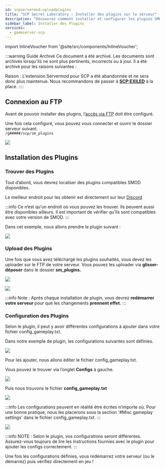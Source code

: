 ```yaml
---
id: scpservermod-uploadplugins
title: "SCP Secret Laboratory : Installer des plugins sur le serveur"
description: "Découvrez comment installer et configurer les plugins SMOD pour votre serveur SCP afin d'améliorer le gameplay et les fonctionnalités du serveur → En savoir plus maintenant"
sidebar_label: Installer des Plugins
services:
  - gameserver-scp
---
```


import InlineVoucher from '@site/src/components/InlineVoucher';

:::warning Guide Archivé
Ce document a été archivé. Les documents sont archivés lorsqu'ils ne sont plus pertinents, incorrects ou à jour. Il a été archivé pour les raisons suivantes :

Raison : L'extension Servermod pour SCP a été abandonnée et ne sera donc plus maintenue. Nous recommandons de passer à **[SCP:EXILED](exiled-plugins.md)** à la place. 
::::

<InlineVoucher />

## Connexion au FTP

Avant de pouvoir installer des plugins, l’[accès via FTP](gameserver-ftpaccess.md) doit être configuré.

Une fois cela configuré, vous pouvez vous connecter et ouvrir le dossier serveur suivant.  
`/g#####/scp/sm_plugins`

![](https://screensaver01.zap-hosting.com/index.php/s/2Fid5MKq57YDCNj/preview)

## Installation des Plugins

### Trouver des Plugins

Tout d’abord, vous devrez localiser des plugins compatibles SMOD disponibles.

Le meilleur endroit pour les obtenir est directement sur leur [Discord](https://discord.gg/T9aurNf)

:::info
Ce n’est qu’un endroit où vous pouvez les trouver. Ils peuvent aussi être disponibles ailleurs. Il est important de vérifier qu’ils sont compatibles avec votre version de SMOD. 
:::

Dans cet exemple, nous allons prendre le plugin suivant :

![](https://screensaver01.zap-hosting.com/index.php/s/bEEQP3cm33fgMFi/preview)

### Upload des Plugins

Une fois que vous avez téléchargé les plugins souhaités, vous devez les uploader sur le FTP de votre serveur. Vous pouvez les uploader via **glisser-déposer** dans le dossier **sm_plugins.**

![](https://screensaver01.zap-hosting.com/index.php/s/HzRKJXFyENqK4N8/preview)

![](https://screensaver01.zap-hosting.com/index.php/s/kSSMs23E6g4PfwN/preview)

:::info
Note : Après chaque installation de plugin, vous devrez **redémarrer votre serveur** pour que les changements **prennent effet.**
:::

### Configuration des Plugins

Selon le plugin, il peut y avoir différentes configurations à ajouter dans votre fichier config_gameplay.txt.

Dans notre exemple de plugin, les configurations suivantes sont définies.

![](https://screensaver01.zap-hosting.com/index.php/s/5PrLzeCQaFamGRn/preview)

Pour les ajouter, nous allons éditer le fichier config_gameplay.txt.

Vous pouvez le trouver via l’onglet **Configs** à gauche.

![](https://screensaver01.zap-hosting.com/index.php/s/mMck39x2mEnLtLY/preview)

Puis nous trouvons le fichier **config_gameplay.txt**

![](https://screensaver01.zap-hosting.com/index.php/s/SGLpBYM5DAWRRzN/preview)

:::info
Les configurations peuvent en réalité être écrites n’importe où. Pour une bonne pratique, nous les placerons sous la section '#Misc gameplay settings' dans le fichier config_gameplay.txt.
:::

![](https://screensaver01.zap-hosting.com/index.php/s/JMK542jpCj472ag/preview)

:::info
NOTE : Selon le plugin, vos configurations seront différentes. Assurez-vous toujours de lire les instructions fournies avec le plugin pour ajouter les configs correctement.
:::

Une fois les configurations définies, vous redémarrez votre serveur (ou le démarrez) puis vérifiez directement en jeu !  

<InlineVoucher />